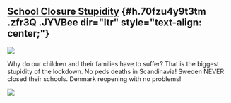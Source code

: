 
[School Closure Stupidity](https://www.google.com/url?q=https%3A%2F%2Fwww.reuters.com%2Farticle%2Fus-health-coronavirus-denmark-reopening-idUSKBN2341N7&sa=D&sntz=1&usg=AFQjCNHyrCOnKqnBaN3mgSTiVqpncMJ97g) {#h.70fzu4y9t3tm .zfr3Q .JYVBee dir="ltr" style="text-align: center;"}
-----------------------------------------------------------------------------------------------------------------------------------------------------------------------------------------------------------

[![](https://lh4.googleusercontent.com/GZakKfPCSEqIgluPGroMETVFYKyx_bFN9hwOitplqqCxNAa3Q1kyQGF8wb-wqMaTNctrhKcVDuZ1pWeU9btck9XT4oBXF5SzOmfc_WDm0ntTOuIGJWI=w1280)](https://www.google.com/url?q=https%3A%2F%2Fredcap.med.usc.edu%2Fsurveys%2F%3Fs%3DJ7KEL4YTKT&sa=D&sntz=1&usg=AFQjCNGgmJPVlIxKzdq9Pd16K5HC0kstRQ)

Why do our children and their families have to suffer? That is the
biggest stupidity of the lockdown. No peds deaths in Scandinavia! Sweden
NEVER closed their schools. Denmark reopening with no problems!

![](https://lh3.googleusercontent.com/D9ROOtmkbDU8H_GhMYOsheGzxIIZASD4hKy19ytP_azUG_Seyh--nKHsSOBfQ8nAqXNYMRCpeas0A4ONYwKTXtnGNgvaPvfYms0I9bLW4jmjeDvCnw=w1280)

